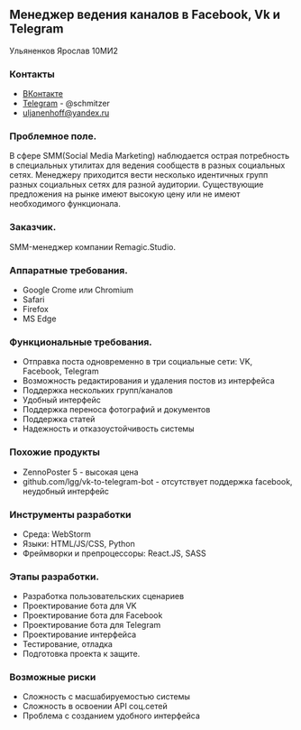 ## Менеджер ведения каналов в Facebook, Vk и Telegram
Ульяненков Ярослав 10МИ2
### Контакты
* [ВКонтакте](https://vk.com/schmitzer)
* [Telegram](https://t.me/schmitzer) - @schmitzer
* uljanenhoff@yandex.ru

### Проблемное поле. 
В сфере SMM(Social Media Marketing) наблюдается острая потребность в специальных утилитах для ведения сообществ в разных социальных сетях. Менеджеру приходитcя вести несколько идентичных групп разных социальных сетях для разной аудитории. Существующие предложения на рынке имеют высокую цену или не имеют необходимого функционала.

### Заказчик.
SMM-менеджер компании Remagic.Studio.

### Аппаратные требования.
* Google Crome или Chromium
* Safari
* Firefox
* MS Edge

### Функциональные требования.
* Отправка поста одновременно в три социальные сети: VK, Facebook, Telegram
* Возможность редактирования и удаления постов из интерфейса
* Поддержка нескольких групп/каналов
* Удобный интерфейс
* Поддержка переноса фотографий и документов
* Поддержка статей
* Надежность и отказоустойчивость системы

### Похожие продукты
* ZennoPoster 5 - высокая цена
* github.com/lgg/vk-to-telegram-bot - отсутствует поддержка facebook, неудобный интерфейс

### Инструменты разработки
* Среда: WebStorm
* Языки: HTML/JS/CSS, Python
* Фреймворки и препроцессоры: React.JS, SASS

### Этапы разработки.
* Разработка пользовательских сценариев
* Проектирование бота для VK
* Проектирование бота для Facebook
* Проектирование бота для Telegram
* Проектирование интерфейса
* Тестирование, отладка
* Подготовка проекта к защите.

### Возможные риски
* Сложность с масшабируемостью системы
* Сложность в освоении API соц.сетей
* Проблема с созданием удобного интерфейса
